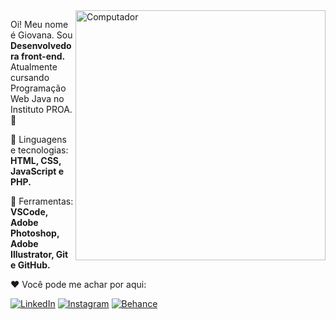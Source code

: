 <img src="https://raw.githubusercontent.com/MicaelliMedeiros/micaellimedeiros/master/image/computer-illustration.png" min-width="400px" max-width="400px" width="400px" align="right" alt="Computador">

<p align="left"> 
   Oi! Meu nome é Giovana. Sou <strong>Desenvolvedora front-end.</strong><br>
   Atualmente cursando Programação Web Java no Instituto PROA. 💙
</p>

<p align="left">
  🌟 Linguagens e tecnologias: <strong>HTML, CSS, JavaScript e PHP.</strong>
</p>

<p align="left">
  🌈 Ferramentas: <strong>VSCode, Adobe Photoshop, Adobe Illustrator, Git e GitHub.</strong>
</p>

<p align="left">
 ❤️ Você pode me achar por aqui:
</p>

<p align="left">
  <a href="https://www.linkedin.com/in/giovana--siqueira/" target="_blank"><img src="https://img.shields.io/badge/LinkedIn-0077B5?style=for-the-badge&logo=linkedin&logoColor=white" alt="LinkedIn"></a>
<a href="https://www.instagram.com/giovxxna/" target="_blank"><img src="https://img.shields.io/badge/Instagram-E4405F?style=for-the-badge&logo=instagram&logoColor=white" alt="Instagram"></a>
<a href="https://www.behance.net/giovxna" target="_blank"><img src="https://img.shields.io/badge/-Behance-blue?style=for-the-badge&logo=behance&logoColor=white" alt="Behance"></a>
</p>  

